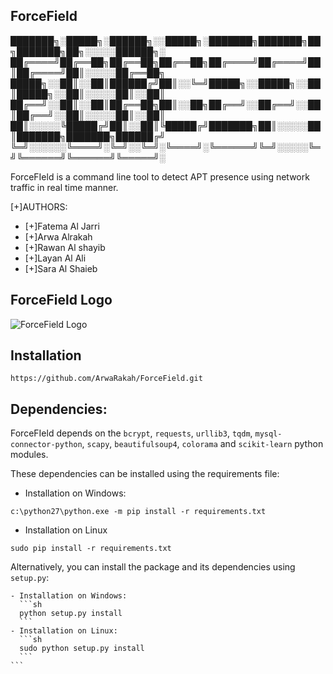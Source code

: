 ## ForceField
      

  ███████╗░█████╗░██████╗░░█████╗░███████╗███████╗██╗███████╗██╗░░░░░██████╗░
  ██╔════╝██╔══██╗██╔══██╗██╔══██╗██╔════╝██╔════╝██║██╔════╝██║░░░░░██╔══██╗
  █████╗░░██║░░██║██████╔╝██║░░╚═╝█████╗░░█████╗░░██║█████╗░░██║░░░░░██║░░██║
  ██╔══╝░░██║░░██║██╔══██╗██║░░██╗██╔══╝░░██╔══╝░░██║██╔══╝░░██║░░░░░██║░░██║
  ██║░░░░░╚█████╔╝██║░░██║╚█████╔╝███████╗██║░░░░░██║███████╗███████╗██████╔╝
  ╚═╝░░░░░░╚════╝░╚═╝░░╚═╝░╚════╝░╚══════╝╚═╝░░░░░╚═╝╚══════╝╚══════╝╚═════╝░
        

ForceFIeld is a command line tool to detect APT presence using network traffic in real time manner.

[+]AUTHORS:
* [+]Fatema Al Jarri
* [+]Arwa Alrakah
* [+]Rawan Al shayib
* [+]Layan Al Ali
* [+]Sara Al Shaieb

## ForceField Logo

![ForceField Logo]([https://github.com/arwar/ForceField/raw/main/logo.png](https://github.com/ArwaRakah/ForceField/blob/main/logo.jpeg?raw=true) "ForceField Logo")

## Installation

```
https://github.com/ArwaRakah/ForceField.git
```
## Dependencies:

ForceFIeld depends on the `bcrypt`, `requests`, `urllib3`, `tqdm`, `mysql-connector-python`, `scapy`, `beautifulsoup4`, `colorama` and `scikit-learn` python modules. 

These dependencies can be installed using the requirements file:

- Installation on Windows:
```
c:\python27\python.exe -m pip install -r requirements.txt
```
- Installation on Linux
```
sudo pip install -r requirements.txt
```
Alternatively, you can install the package and its dependencies using `setup.py`:

    - Installation on Windows:
      ```sh
      python setup.py install
      ```
    - Installation on Linux:
      ```sh
      sudo python setup.py install
      ```
    ```
